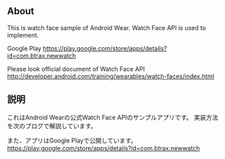 About
------
This is watch face sample of Android Wear. Watch Face API is used to implement.

Google Play
https://play.google.com/store/apps/details?id=com.btrax.newwatch

Please look official document of Watch Face API
http://developer.android.com/training/wearables/watch-faces/index.html

説明
------
これはAndroid Wearの公式Watch Face APIのサンプルアプリです。
実装方法を次のブログで解説しています。

また、アプリはGoogle Playで公開しています。
https://play.google.com/store/apps/details?id=com.btrax.newwatch


